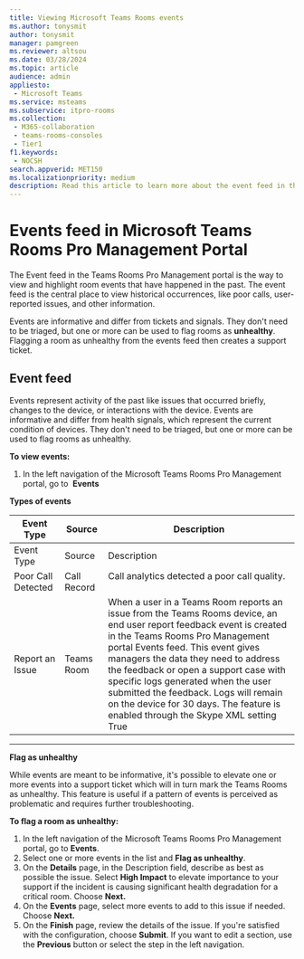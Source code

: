 ```yaml
---
title: Viewing Microsoft Teams Rooms events
ms.author: tonysmit
author: tonysmit
manager: pamgreen
ms.reviewer: altsou
ms.date: 03/28/2024
ms.topic: article
audience: admin
appliesto:
 - Microsoft Teams
ms.service: msteams
ms.subservice: itpro-rooms
ms.collection:
 - M365-collaboration
 - teams-rooms-consoles
 - Tier1
f1.keywords:
 - NOCSH
search.appverid: MET150
ms.localizationpriority: medium
description: Read this article to learn more about the event feed in the Microsoft Teams Rooms Pro Management portal. 
---
```


# Events feed in Microsoft Teams Rooms Pro Management Portal

The Event feed in the Teams Rooms Pro Management portal is the way to view and highlight room events that have happened in the past. The event feed is the central place to view historical occurrences, like poor calls, user-reported issues, and other information.

Events are informative and differ from tickets and signals. They don't need to be triaged, but one or more can be used to flag rooms as **unhealthy**. Flagging a room as unhealthy from the events feed then creates a support ticket.

## Event feed

Events represent activity of the past like issues that occurred briefly, changes to the device, or interactions with the device. Events are informative and differ from health signals, which represent the current condition of devices. They don't need to be triaged, but one or more can be used to flag rooms as unhealthy.

**To view events:**

1. In the left navigation of the Microsoft Teams Rooms Pro Management portal, go to  **Events**

**Types of events**

|Event Type|Source|Description|
| -------- | -------- | -------- |
|Event Type|Source|Description|
|Poor Call Detected|Call Record |Call analytics detected a poor call quality.  |
|Report an Issue|Teams Room|When a user in a Teams Room reports an issue from the Teams Rooms device, an end user report feedback event is created in the Teams Rooms Pro Management portal Events feed. This event gives managers the data they need to address the feedback or open a support case with specific logs generated when the user submitted the feedback. Logs will remain on the device for 30 days.  The feature is enabled through the Skype XML setting <SendFeedbacktoPMP>True</SendFeedbacktoPMP>|

  ------------------------------------------------------------------------
  **Flag as unhealthy**

While events are meant to be informative, it's possible to elevate one or more events into a support ticket which will in turn mark the Teams Rooms as unhealthy. This feature is useful if a pattern of events is perceived as problematic and requires further troubleshooting.

**To flag a room as unhealthy:**

1. In the left navigation of the Microsoft Teams Rooms Pro Management portal, go to **Events**.
2. Select one or more events in the list and **Flag as unhealthy**.
3. On the **Details** page, in the Description field, describe as best as possible the issue. Select **High Impact** to elevate importance to your support if the incident is causing significant health degradation for a critical room. Choose **Next.**
4. On the **Events** page, select more events to add to this issue if needed. Choose **Next.**
5. On the **Finish** page, review the details of the issue. If you're satisfied with the configuration, choose **Submit**. If you want to edit a section, use the **Previous** button or select the step in the left navigation.
